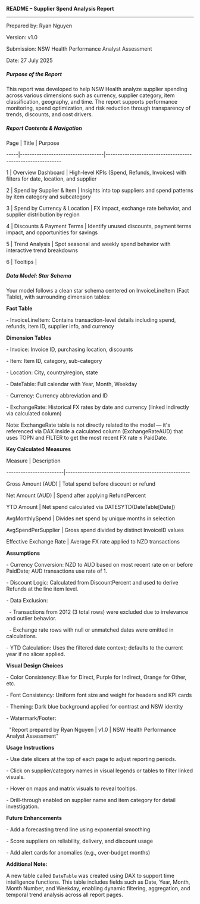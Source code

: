 **README – Supplier Spend Analysis Report**

---

Prepared by: Ryan Nguyen

Version: v1.0

Submission: NSW Health Performance Analyst Assessment

Date: 27 July 2025



##### **Purpose of the Report**

This report was developed to help NSW Health analyze supplier spending across various dimensions such as currency, supplier category, item classification, geography, and time. The report supports performance monitoring, spend optimization, and risk reduction through transparency of trends, discounts, and cost drivers.





##### **Report Contents \& Navigation**

Page | Title                             | Purpose

-----|-----------------------------------|-----------------------------------------------------------

1    | Overview Dashboard                | High-level KPIs (Spend, Refunds, Invoices) with filters for date, location, and supplier

2    | Spend by Supplier \& Item          | Insights into top suppliers and spend patterns by item category and subcategory

3    | Spend by Currency \& Location      | FX impact, exchange rate behavior, and supplier distribution by region

4    | Discounts \& Payment Terms         | Identify unused discounts, payment terms impact, and opportunities for savings

5    | Trend Analysis                    | Spot seasonal and weekly spend behavior with interactive trend breakdowns

6    | Tooltips               		 | 



##### **Data Model: Star Schema**

Your model follows a clean star schema centered on InvoiceLineItem (Fact Table), with surrounding dimension tables:



**Fact Table**

\- InvoiceLineItem: Contains transaction-level details including spend, refunds, item ID, supplier info, and currency



**Dimension Tables**

\- Invoice: Invoice ID, purchasing location, discounts

\- Item: Item ID, category, sub-category

\- Location: City, country/region, state

\- DateTable: Full calendar with Year, Month, Weekday

\- Currency: Currency abbreviation and ID

\- ExchangeRate: Historical FX rates by date and currency (linked indirectly via calculated column)



Note: ExchangeRate table is not directly related to the model — it's referenced via DAX inside a calculated column (ExchangeRateAUD) that uses TOPN and FILTER to get the most recent FX rate ≤ PaidDate.



**Key Calculated Measures**

Measure                  | Description

------------------------|----------------------------------------------------

Gross Amount (AUD)      | Total spend before discount or refund

Net Amount (AUD)        | Spend after applying RefundPercent

YTD Amount              | Net spend calculated via DATESYTD(DateTable\[Date])

AvgMonthlySpend         | Divides net spend by unique months in selection

AvgSpendPerSupplier     | Gross spend divided by distinct InvoiceID values

Effective Exchange Rate | Average FX rate applied to NZD transactions



**Assumptions**

\- Currency Conversion: NZD to AUD based on most recent rate on or before PaidDate; AUD transactions use rate of 1.

\- Discount Logic: Calculated from DiscountPercent and used to derive Refunds at the line item level.

\- Data Exclusion:

&nbsp; - Transactions from 2012 (3 total rows) were excluded due to irrelevance and outlier behavior.

&nbsp; - Exchange rate rows with null or unmatched dates were omitted in calculations.

\- YTD Calculation: Uses the filtered date context; defaults to the current year if no slicer applied.



**Visual Design Choices**

\- Color Consistency: Blue for Direct, Purple for Indirect, Orange for Other, etc.

\- Font Consistency: Uniform font size and weight for headers and KPI cards

\- Theming: Dark blue background applied for contrast and NSW identity

\- Watermark/Footer:

&nbsp; "Report prepared by Ryan Nguyen | v1.0 | NSW Health Performance Analyst Assessment"



**Usage Instructions**

\- Use date slicers at the top of each page to adjust reporting periods.

\- Click on supplier/category names in visual legends or tables to filter linked visuals.

\- Hover on maps and matrix visuals to reveal tooltips.

\- Drill-through enabled on supplier name and item category for detail investigation.



**Future Enhancements** 

\- Add a forecasting trend line using exponential smoothing

\- Score suppliers on reliability, delivery, and discount usage

\- Add alert cards for anomalies (e.g., over-budget months)



**Additional Note:**

A new table called `DateTable` was created using DAX to support time intelligence functions. This table includes fields such as Date, Year, Month, Month Number, and Weekday, enabling dynamic filtering, aggregation, and temporal trend analysis across all report pages.
